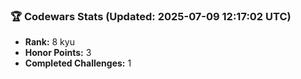 ### 🏆 Codewars Stats (Updated: 2025-07-09 12:17:02 UTC)

- **Rank:** 8 kyu
- **Honor Points:** 3
- **Completed Challenges:** 1
